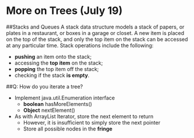 More on Trees (July 19)
===

##Stacks and Queues
A stack data structure models a stack of papers, or plates in a restaurant, or boxes in a garage or closet. A new item is placed on the top of the stack, and only the top item on the stack can be accessed at any particular time. Stack operations include the following:
+ **pushing** an item onto the stack;
+ accessing the **top item** on the stack;
+ **popping** the top item off the stack;
+ checking if the stack **is empty**.

##Q: How do you iterate a tree?
+ Implement java.util.Enumeration interface
    * **boolean** hasMoreElements()
    * **Object** nextElement()
+ As with ArrayList Iterator, store the next element to return
    * However, it is insufficient to simply store the next pointer
    * Store all possible nodes in the **fringe**

